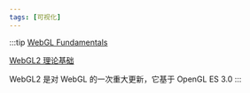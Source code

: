 ```yaml
---
tags: [可视化]
---
```


:::tip
[WebGL Fundamentals](https://webglfundamentals.org/)

[WebGL2 理论基础](https://webgl2fundamentals.org/webgl/lessons/zh_cn/)

WebGL2 是对 WebGL 的一次重大更新，它基于 OpenGL ES 3.0
:::